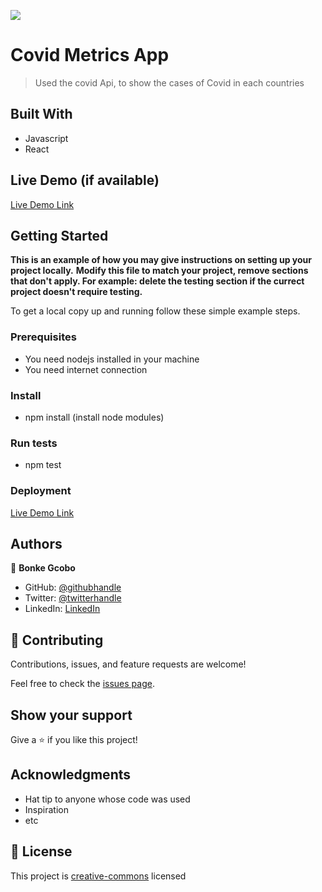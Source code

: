 ![](https://img.shields.io/badge/Microverse-blueviolet)

# Covid Metrics App

> Used the covid Api, to show the cases of Covid in each countries


## Built With

- Javascript
- React

## Live Demo (if available)

[Live Demo Link](https://covid-metrics-tracker.netlify.app)


## Getting Started

**This is an example of how you may give instructions on setting up your project locally.**
**Modify this file to match your project, remove sections that don't apply. For example: delete the testing section if the currect project doesn't require testing.**


To get a local copy up and running follow these simple example steps.

### Prerequisites
- You need nodejs installed in your machine
- You need internet connection

### Install
- npm install (install node modules)

### Run tests
- npm test

### Deployment

[Live Demo Link](https://covid-metrics-tracker.netlify.app)

## Authors

👤 **Bonke Gcobo**

- GitHub: [@githubhandle](https://github.com/BonkeGcobo)
- Twitter: [@twitterhandle](https://twitter.com/bonkegcobo)
- LinkedIn: [LinkedIn](https://www.linkedin.com/in/bonkegcobo/)


## 🤝 Contributing

Contributions, issues, and feature requests are welcome!

Feel free to check the [issues page](../../issues/).

## Show your support

Give a ⭐️ if you like this project!

## Acknowledgments

- Hat tip to anyone whose code was used
- Inspiration
- etc

## 📝 License

This project is [creative-commons](https://creativecommons.org/licenses/by-nc/4.0/) licensed
